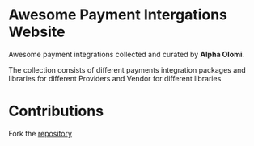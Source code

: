 # Awesome Payment Intergations Website

Awesome payment integrations collected and curated by **Alpha Olomi**.

The collection consists of different payments integration packages and libraries for different Providers and Vendor for different libraries

# Contributions

Fork the [repository](https://github.com/alphaolomi/awesome-payment-intergations)

<!-- add more details how to -->


